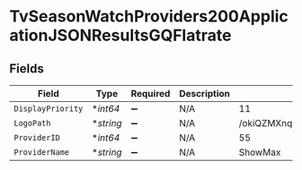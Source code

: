 # TvSeasonWatchProviders200ApplicationJSONResultsGQFlatrate


## Fields

| Field                            | Type                             | Required                         | Description                      | Example                          |
| -------------------------------- | -------------------------------- | -------------------------------- | -------------------------------- | -------------------------------- |
| `DisplayPriority`                | **int64*                         | :heavy_minus_sign:               | N/A                              | 11                               |
| `LogoPath`                       | **string*                        | :heavy_minus_sign:               | N/A                              | /okiQZMXnqwv0aD3QDYmu5DBNLce.jpg |
| `ProviderID`                     | **int64*                         | :heavy_minus_sign:               | N/A                              | 55                               |
| `ProviderName`                   | **string*                        | :heavy_minus_sign:               | N/A                              | ShowMax                          |